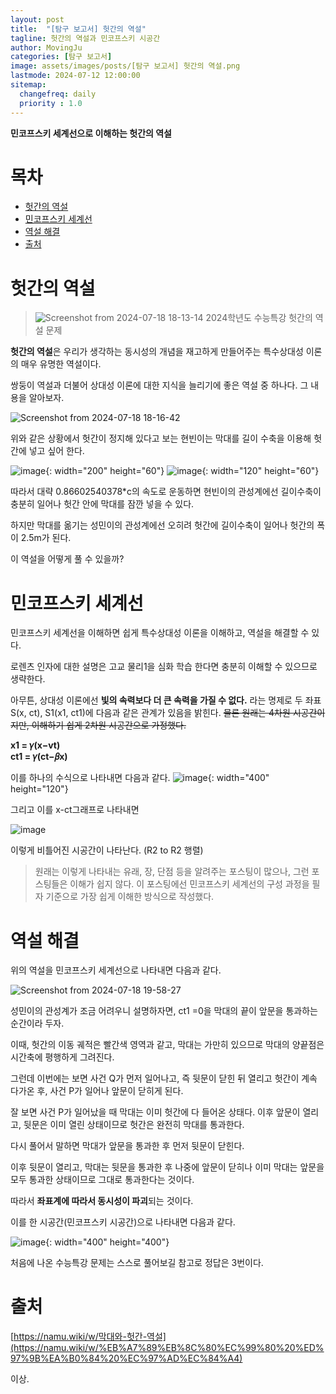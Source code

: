 ```yaml
---
layout: post
title:  "[탐구 보고서] 헛간의 역설"
tagline: 헛간의 역설과 민코프스키 시공간
author: MovingJu
categories: [탐구 보고서]
image: assets/images/posts/[탐구 보고서] 헛간의 역설.png
lastmode: 2024-07-12 12:00:00
sitemap:
  changefreq: daily
  priority : 1.0
---
```


**민코프스키 세계선으로 이해하는 헛간의 역설**

# 목차

- [헛간의 역설](#헛간의-역설)
- [민코프스키 세계선](#민코프스키-세계선)
- [역설 해결](#역설-해결)
- [출처](#출처)


# 헛간의 역설

>![Screenshot from 2024-07-18 18-13-14](https://github.com/user-attachments/assets/abdc97dc-d262-48f8-999d-d91b1d063e1a)
>2024학년도 수능특강 헛간의 역설 문제

**헛간의 역설**은 우리가 생각하는 동시성의 개념을 재고하게 만들어주는 특수상대성 이론의 매우 유명한 역설이다.

쌍둥이 역설과 더불어 상대성 이론에 대한 지식을 늘리기에 좋은 역설 중 하나다. 그 내용을 알아보자.

![Screenshot from 2024-07-18 18-16-42](https://github.com/user-attachments/assets/a931530b-ac42-4c5f-a6d2-c3f5b62869b4)

위와 같은 상황에서 헛간이 정지해 있다고 보는 현빈이는 막대를 길이 수축을 이용해 헛간에 넣고 싶어 한다.

![image](https://github.com/user-attachments/assets/9738dd21-a161-411d-b3d6-1856affd3d88){: width="200" height="60"}    ![image](https://github.com/user-attachments/assets/86e33707-74df-4e46-bdfc-0a624a1d71c0){: width="120" height="60"}

따라서 대략 0.86602540378*c의 속도로 운동하면 현빈이의 관성계에선 길이수축이 충분히 일어나 헛간 안에 막대를 잠깐 넣을 수 있다.

하지만 막대를 옮기는 성민이의 관성계에선 오히려 헛간에 길이수축이 일어나 헛간의 폭이 2.5m가 된다.

이 역설을 어떻게 풀 수 있을까?

# 민코프스키 세계선

민코프스키 세계선을 이해하면 쉽게 특수상대성 이론을 이해하고, 역설을 해결할 수 있다.

로렌츠 인자에 대한 설명은 고교 물리1을 심화 학습 한다면 충분히 이해할 수 있으므로 생략한다. 

아무튼, 상대성 이론에선 **빛의 속력보다 더 큰 속력을 가질 수 없다.** 라는 명제로 두 좌표 S(x, ct), S1(x1, ct1)에 다음과 같은 관계가 있음을 밝힌다.
~~물론 원래는 4차원 시공간이지만, 이해하기 쉽게 2차원 시공간으로 가정했다.~~


**x1 = 𝛾(x−vt)**<br>
**ct1 = 𝛾(ct−𝛽x)**


이를 하나의 수식으로 나타내면 다음과 같다.
![image](https://github.com/user-attachments/assets/ca1cc285-dda3-48ad-97b4-e0fd06941fcd){: width="400" height="120"}

그리고 이를 x-ct그래프로 나타내면

![image](https://github.com/user-attachments/assets/f1fc5aeb-641a-46f7-b6a0-9de012331918)

이렇게 비틀어진 시공간이 나타난다. (R2 to R2 행렬)

>원래는 이렇게 나타내는 유래, 장, 단점 등을 알려주는 포스팅이 많으나, 그런 포스팅들은 이해가 쉽지 않다. 이 포스팅에선 민코프스키 세계선의 구성 과정을 필자 기준으로 가장 쉽게 이해한 방식으로 작성했다.

# 역설 해결

위의 역설을 민코프스키 세계선으로 나타내면 다음과 같다. 

![Screenshot from 2024-07-18 19-58-27](https://github.com/user-attachments/assets/906ee0e0-dc45-4e26-8cfa-906f3519f847)

성민이의 관성계가 조금 어려우니 설명하자면, ct1 =0을 막대의 끝이 앞문을 통과하는 순간이라 두자. 

이때, 헛간의 이동 궤적은 빨간색 영역과 같고, 막대는 가만히 있으므로 막대의 양끝점은 시간축에 평행하게 그려진다. 

그런데 이번에는 보면 사건  Q가 먼저 일어나고, 즉 뒷문이 닫힌 뒤 열리고 헛간이 계속 다가온 후, 사건 P가 일어나 앞문이 닫히게 된다. 

잘 보면 사건 P가 일어났을 때 막대는 이미 헛간에 다 들어온 상태다. 이후 앞문이 열리고, 뒷문은 이미 열린 상태이므로 헛간은 완전히 막대를 통과한다.

다시 풀어서 말하면 막대가 앞문을 통과한 후 먼저 뒷문이 닫힌다. 

이후 뒷문이 열리고, 막대는 뒷문을 통과한 후 나중에 앞문이 닫히나 이미 막대는 앞문을 모두 통과한 상태이므로 그대로 통과한다는 것이다.

따라서 **좌표계에 따라서 동시성이 파괴**되는 것이다.

이를 한 시공간(민코프스키 시공간)으로 나타내면 다음과 같다.

![image](https://github.com/user-attachments/assets/a84f6433-591b-49c1-8f41-d7a56e37ace0){: width="400" height="400"}

처음에 나온 수능특강 문제는 스스로 풀어보길 참고로 정답은 3번이다.

# 출처

[https://namu.wiki/w/막대와-헛간-역설](https://namu.wiki/w/%EB%A7%89%EB%8C%80%EC%99%80%20%ED%97%9B%EA%B0%84%20%EC%97%AD%EC%84%A4)

이상.